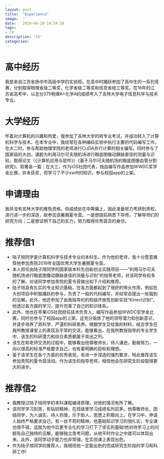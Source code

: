 ```yaml
---
layout:	post
title:	"Experience"
image:	''
date:	2019-04-20 14:34:10
tags:	
- CV
description: 'CV'
categories:
---
```


# 高中经历
我是来自江苏省扬中市高级中学的实验班。在高中时踊跃参加了高中生的一系列竞赛，分别取得物理省级二等奖，化学省级二等奖和信息省级三等奖。在16年的江苏省高考中，以总分375物理A+化学A的成绩考入了吉林大学电子信息科学与技术专业。

# 大学经历
怀着对计算机的兴趣和热爱，我参加了吉林大学的转专业考试，并成功转入了计算机科学与技术。在本专业中，我经常在各种编码实验中执行主要的代码编写工作。在大二时，参与帮助物理学院的老师进行CUDA并行计算的相关编写。同时参与了国家级的大创，课题为利用马尔可夫随机场进行眼底图像动静脉直径的测量与识别，取得论文（《计算机应用与软件》）《基于马尔可夫随机场的眼底图像血管分割研究》、软著各一篇；在大三，作为iOS社团代表，独自编写作品参加WWDC奖学金比赛，并未获奖，但学习了不少swift的知识，参与校园app的上架。

# 申请理由
我并没有吉林大学的推免资格，但成绩处在中等偏上，因此准备努力考研到贵校，进行进一步的深造，故参加该暑期夏令营。一是想提前熟悉下导师，了解导师们的研究方向；二是想证明下自己的实力，努力取得优秀营员的身份。

# 推荐信1
* 陆子旭同学是计算机科学与技术专业的本科生。作为他的老师，我十分愿意推荐他参加贵院2019年全国优秀大学生暑期夏令营。
* 本人担任由陆子旭同学的国家级本科生创新创业实践项目——“利用马尔可夫随机场进行眼底图像动静脉直径的测量与识别”的指导老师，对该同学有较多的了解，对该同学参加贵院的夏令营做出如下介绍和推荐。
* 陆子旭具有扎实的专业知识基础，在各方面都起到了很好的带头作用，例如在大创项目中积极踊跃的参与，负责了一般的代码编写，并经常会提出一些独到的见解。此外，他还参加了由我指导的的校级开放性创新实验“Kinect识别”，他透过各方面的学习，提升完善了自己的知识体系。
* 此外，他也在苹果iOS社团担任技术负责人，编写作品参加WWDC奖学金比赛，同时也参与了校园app的上架。这充分锻炼了他的领导潜力和创新意识，并逐步培养了其科学、严谨的科研素养。根据学生交给我的材料，结合学生在我所教授课堂上的表现及平常的交流，能够看出，在我所教授指导的专业学生中，该生的科研潜力和综合素质都属于突出之列。
* 该生在和老师交流的过程中，能够看出他尊敬师长，待人谦逊，勤奋努力，一向以很高的标准严格要求自己，也有着明确的目标和理想。
* 鉴于该学生在各个方面的优秀表现，有进一步深造的强烈要求，特此推荐该生参加贵院的夏令营活动。作为该生的指导老师，相信他会在研究生阶段取得更大的进步。

# 推荐信2
* 我教授过陆子旭同学的本科课程编译原理，对他的情况有所了解。
* 该同学学习刻苦，有钻研精神，在班级里学习成绩名列前茅。他尊敬师长，团结同学，为人诚实，待人热情，乐于助人，思想上积极向上。在学习中，申请人始终严格要求自己，有一丝不苟的精神，他基础知识学习的很扎实，专业课也很不错，这就为他今后更专业化的学习打下了坚实的基础!他对待学习上的问题有自己独特的见解，能够独立思考问题，从他平时作业之中就可以体现出来。此外，该同学动手能力也非常强，在实验课上表现出色。
* 作为陆子旭同学的推荐人，我相信他一定能出色的完成研究生阶段的学习和科研工作!
